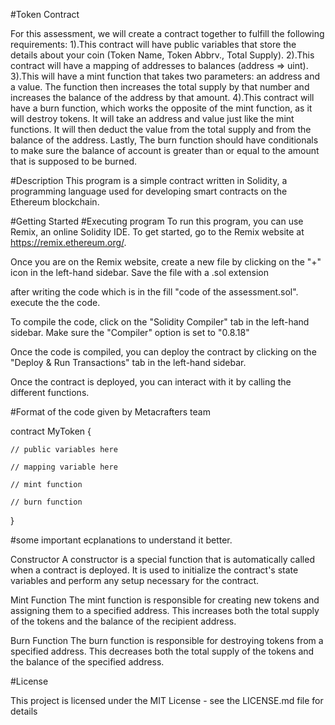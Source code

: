 #Token Contract

For this assessment, we will create a contract together to fulfill the following requirements:
1).This contract will have public variables that store the details about your coin (Token Name, Token Abbrv., Total Supply).
2).This contract will have a mapping of addresses to balances (address => uint).
3).This will have a mint function that takes two parameters: an address and a value. The function then increases the total supply by that number and increases the balance of the address by that amount.
4).This contract will have a burn function, which works the opposite of the mint function, as it will destroy tokens. It will take an address and value just like the mint functions. It will then deduct the value from the total supply and from the balance of the address.
Lastly, The burn function should have conditionals to make sure the balance of account is greater than or equal to the amount that is supposed to be burned.

#Description
This program is a simple contract written in Solidity, a programming language used for developing smart contracts on the Ethereum blockchain.

#Getting Started
#Executing program
To run this program, you can use Remix, an online Solidity IDE. To get started, go to the Remix website at https://remix.ethereum.org/.

Once you are on the Remix website, create a new file by clicking on the "+" icon in the left-hand sidebar. Save the file with a .sol extension

after writing the code which is in the fill "code of the assessment.sol". execute the the code.

To compile the code, click on the "Solidity Compiler" tab in the left-hand sidebar. Make sure the "Compiler" option is set to "0.8.18"

Once the code is compiled, you can deploy the contract by clicking on the "Deploy & Run Transactions" tab in the left-hand sidebar. 

Once the contract is deployed, you can interact with it by calling the different functions.



#Format of the code given by Metacrafters team

contract MyToken {

    // public variables here

    // mapping variable here

    // mint function

    // burn function

}



#some important ecplanations to understand it better.

Constructor
A constructor is a special function that is automatically called when a contract is deployed. It is used to initialize the contract's state variables and perform any setup necessary for the contract.

Mint Function
The mint function is responsible for creating new tokens and assigning them to a specified address. This increases both the total supply of the tokens and the balance of the recipient address.

Burn Function
The burn function is responsible for destroying tokens from a specified address. This decreases both the total supply of the tokens and the balance of the specified address.



#License

This project is licensed under the MIT License - see the LICENSE.md file for details
